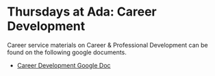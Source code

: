 # Thursdays at Ada: Career Development

Career service materials on Career & Professional Development can be found on the following google documents.

- [Career Development Google Doc](https://docs.google.com/document/d/1smwDoWvg1GUZjkxj4-CNSIDZpsbvwzBPHHXj5BQn748/edit?usp=sharing)
